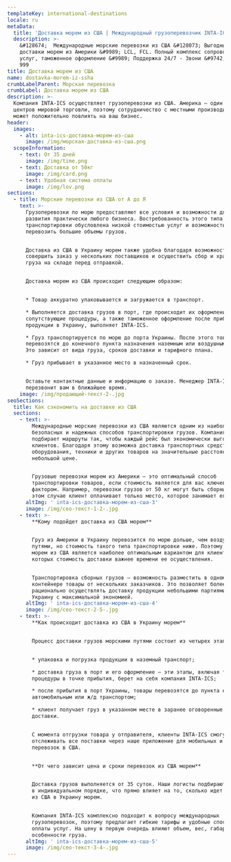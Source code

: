 ```yaml
---
templateKey: international-destinations
locale: ru
metaData:
  title: 'Доставка морем из США | Международный грузоперевозчик INTA-ICS '
  description: >-
    &#128674;  Международные морские перевозки из США &#128073; Выгодные тарифы
    доставки морем из Америки &#9989; LCL, FCL. Полный комплекс сопроводительных
    услуг, таможенное оформление &#9989; Поддержка 24/7 - Звони &#9742; 068 5555
    999
title: Доставка морем из США
name: dostavka-morem-iz-ssha
crumbLabelParent: Морская перевозка
crumbLabel: Доставка морем из США
description: >-
  Компания INTA-ICS осуществляет грузоперевозки из США. Америка — один из
  центров мировой торговли, поэтому сотрудничество с местными производителями
  может положительно повлиять на ваш бизнес.
header:
  images:
    - alt: inta-ics-доставка-морем-из-сша
      image: /img/морская-доставка-из-сша.png
  scopeInformation:
    - text: От 35 дней
      image: /img/time.png
    - text: Доставка от 50кг
      image: /img/card.png
    - text: Удобная система оплаты
      image: /img/lov.png
sections:
  - title: Морские перевозки из США от А до Я
    text: >-
      Грузоперевозки по морю предоставляют все условия и возможности для
      развития практически любого бизнеса. Востребованность этого типа
      транспортировки обусловлена низкой стоимостью услуг и возможностью
      перевозить большие объемы грузов.


      Доставка из США в Украину морем также удобна благодаря возможности
      совершить заказ у нескольких поставщиков и осуществить сбор и хранение
      груза на складе перед отправкой.


      Доставка морем из США происходит следующим образом:


      * Товар аккуратно упаковывается и загружается в транспорт.

      * Выполняется доставка грузов в порт, где происходит их оформление. Все
      сопутствующие процедуры, а также таможенное оформление после прибытия
      продукции в Украину, выполняет INTA-ICS.

      * Груз транспортируется по морю до порта Украины. После этого товары
      перевозятся до конечного пункта назначения наземным или воздушным путем.
      Это зависит от вида груза, сроков доставки и тарифного плана.

      * Груз прибывает в указанное место в назначенный срок.


      Оставьте контактные данные и информацию о заказе. Менеджер INTA-ICS
      перезвонит вам в ближайшее время.
    image: /img/продающий-текст-2-.jpg
seoSections:
  title: Как сэкономить на доставке из США
  sections:
    - text: >-
        Международные морские перевозки из США являются одним из наиболее
        безопасных и надежных способов транспортировки грузов. Компания INTA-ICS
        подбирает маршруты так, чтобы каждый рейс был экономически выгодным для
        клиентов. Благодаря этому возможна доставка транспортных средств,
        оборудования, техники и других товаров на значительные расстояния и по
        небольшой цене.


        Грузовые перевозки морем из Америки — это оптимальный способ
        транспортировки товаров, если стоимость является для вас ключевым
        фактором. Например, перевозки грузов от 50 кг могут быть сборными. В
        этом случае клиент оплачивает только место, которое занимает его товар.
      altImg: ' inta-ics-доставка-морем-из-сша-3'
      image: /img/сео-текст-1-2-.jpg
    - text: >-
        **Кому подойдет доставка из США морем**


        Груз из Америки в Украину перевозится по морю дольше, чем воздушными
        путями, но стоимость такого типа транспортировки ниже. Поэтому доставка
        морем из США является наиболее оптимальным вариантом для клиентов, для
        которых стоимость доставки важнее времени ее осуществления.


        Транспортировка сборных грузов — возможность разместить в одном
        контейнере товары от нескольких заказчиков. Это позволяет более
        рационально осуществлять доставку продукции небольшими партиями из США в
        Украину с максимальной экономией.
      altImg: ' inta-ics-доставка-морем-из-сша-4'
      image: /img/сео-текст-2-5-.jpg
    - text: >-
        **Как происходит доставка из США в Украину морем**


        Процесс доставки грузов морскими путями состоит из четырех этапов:


        * упаковка и погрузка продукции в наземный транспорт;

        * доставка груза в порт и его оформление — эти этапы, включая таможенные
        процедуры в точке прибытия, берет на себя компания INTA-ICS;

        * после прибытия в порт Украины, товары перевозятся до пункта назначения
        автомобильным или ж/д транспортом;

        * клиент получает груз в указанном месте в заранее оговоренные сроки
        доставки.


        С момента отгрузки товара у отправителя, клиенты INTA-ICS смогут
        отслеживать все поставки через наше приложение для мобильных и статус
        перевозок в США.


        **От чего зависит цена и сроки перевозок из США морем**


        Доставка грузов выполняется от 35 суток. Наши логисты подбирают маршруты
        в индивидуальном порядке, что прямо влияет на то, сколько идет посылка
        из США в Украину морем.


        Компания INTA-ICS комплексно подходит к вопросу международных
        грузоперевозок, поэтому предлагает гибкие тарифы и удобные способы
        оплаты услуг. На цену в первую очередь влияют объем, вес, габариты и
        особенности груза.
      altImg: ' inta-ics-доставка-морем-из-сша-5'
      image: /img/сео-текст-3-4-.jpg
---
```


